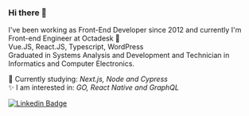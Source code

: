 ### Hi there 👋

<!--
**lucascordeiroaraujo/lucascordeiroaraujo** is a ✨ _special_ ✨ repository because its `README.md` (this file) appears on your GitHub profile.

Here are some ideas to get you started:

- 🔭 I’m currently working on ...
- 🌱 I’m currently learning ...
- 👯 I’m looking to collaborate on ...
- 🤔 I’m looking for help with ...
- 💬 Ask me about ...
- 📫 How to reach me: ...
- 😄 Pronouns: ...
- ⚡ Fun fact: ...
-->

I've been working as Front-End Developer since 2012 and currently I'm Front-end Engineer at Octadesk :octopus:<br/>
Vue.JS, React.JS, Typescript, WordPress<br/>
Graduated in Systems Analysis and Development and Technician in Informatics and Computer Electronics.<br/>

🚀 Currently studying: *Next.js, Node and Cypress*<br/>
✨ I am interested in: *GO, React Native and GraphQL*<br/>

[![Linkedin Badge](https://img.shields.io/badge/-LinkedIn-blue?style=flat-square&logo=Linkedin&logoColor=white&link=https://www.linkedin.com/in/lucascordeiroaraujo)](https://www.linkedin.com/in/lucascordeiroaraujo)
